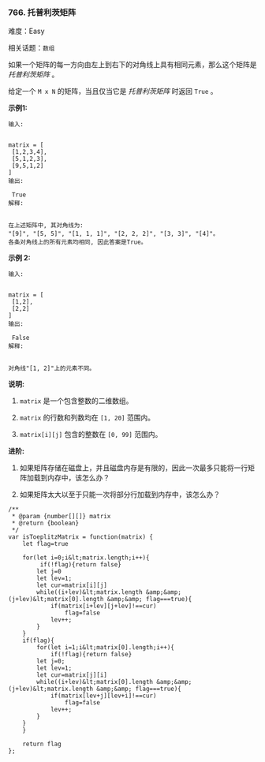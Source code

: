 ### 766. 托普利茨矩阵

难度：Easy

相关话题：`数组`

如果一个矩阵的每一方向由左上到右下的对角线上具有相同元素，那么这个矩阵是 *托普利茨矩阵* 。



给定一个 `M x N` 的矩阵，当且仅当它是 *托普利茨矩阵* 时返回 `True` 。



 **示例1:** 





```
输入:

 
matrix = [
 [1,2,3,4],
 [5,1,2,3],
 [9,5,1,2]
]
输出:

 True
解释:


在上述矩阵中, 其对角线为:
"[9]", "[5, 5]", "[1, 1, 1]", "[2, 2, 2]", "[3, 3]", "[4]"。
各条对角线上的所有元素均相同, 因此答案是True。

```

 **示例 2:** 





```
输入:


matrix = [
 [1,2],
 [2,2]
]
输出:

 False
解释: 


对角线"[1, 2]"上的元素不同。

```

 **说明:** 





1.  `matrix` 是一个包含整数的二维数组。

2.  `matrix` 的行数和列数均在 `[1, 20]` 范围内。

3.  `matrix[i][j]` 包含的整数在 `[0, 99]` 范围内。





 **进阶:** 





1. 如果矩阵存储在磁盘上，并且磁盘内存是有限的，因此一次最多只能将一行矩阵加载到内存中，该怎么办？

2. 如果矩阵太大以至于只能一次将部分行加载到内存中，该怎么办？






```
/**
 * @param {number[][]} matrix
 * @return {boolean}
 */
var isToeplitzMatrix = function(matrix) {
    let flag=true
    
    for(let i=0;i&lt;matrix.length;i++){
         if(!flag){return false}
        let j=0
        let lev=1;
        let cur=matrix[i][j]
        while((i+lev)&lt;matrix.length &amp;&amp; (j+lev)&lt;matrix[0].length &amp;&amp; flag===true){
            if(matrix[i+lev][j+lev]!==cur)
                flag=false
            lev++;
        }
    }
    if(flag){
        for(let i=1;i&lt;matrix[0].length;i++){
            if(!flag){return false}
        let j=0;
        let lev=1;
        let cur=matrix[j][i]
        while((i+lev)&lt;matrix[0].length &amp;&amp; (j+lev)&lt;matrix.length &amp;&amp; flag===true){
            if(matrix[lev+j][lev+i]!==cur)
                flag=false
            lev++;
        }
    }
    }
    
    return flag
};



```
